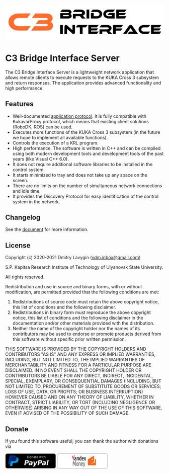![C3 Bridge Interface](https://github.com/ulsu-tech/c3bridge-server/raw/master/artwork/logo.png)
# C3 Bridge Interface Server
The C3 Bridge Interface Server is a lightweight network application that allows remote clients to execute requests to the KUKA Cross 3 subsystem and return responses. The application provides advanced functionality and high performance.

## Features
* Well-documented [application protocol](https://github.com/ulsu-tech/c3bridge-server/raw/master/documents/C3%20Bridge%20Interface%20Protocol%201.2.pdf). It is fully compatible with KukavarProxy protocol, which means that existing client solutions (RoboDK, ROS) can be used.
* Executes more functions of the KUKA Cross 3 subsystem (in the future we hope to implement all available functions).
* Controls the execution of a KRL program.
* High performance. The software is written in C++ and can be compiled using both modern development tools and development tools of the past years (like Visual C++ 6.0).
* It does not require additional software libraries to be installed in the control system.
* It starts minimized to tray and does not take up any space on the screen.
* There are no limits on the number of simultaneous network connections and idle time.
* It provides the Discovery Protocol for easy identification of the control system in the network.

## Changelog
See the [document](CHANGELOG.md) for more information.

## License
Copyright (c) 2020-2021 Dmitry Lavygin (vdm.inbox@gmail.com)

S.P. Kapitsa Research Institute of Technology of Ulyanovsk State University.

All rights reserved.


Redistribution and use in source and binary forms, with or without modification, are permitted provided that the following conditions are met:
1. Redistributions of source code must retain the above copyright notice, this list of conditions and the following disclaimer.
2. Redistributions in binary form must reproduce the above copyright notice, this list of conditions and the following disclaimer in the documentation and/or other materials provided with the distribution.
3. Neither the name of the copyright holder nor the names of its contributors may be used to endorse or promote products derived from this software without specific prior written permission.

THIS SOFTWARE IS PROVIDED BY THE COPYRIGHT HOLDERS AND CONTRIBUTORS "AS IS" AND ANY EXPRESS OR IMPLIED WARRANTIES, INCLUDING, BUT NOT LIMITED TO, THE IMPLIED WARRANTIES OF MERCHANTABILITY AND FITNESS FOR A PARTICULAR PURPOSE ARE DISCLAIMED.
IN NO EVENT SHALL THE COPYRIGHT HOLDER OR CONTRIBUTORS BE LIABLE FOR ANY DIRECT, INDIRECT, INCIDENTAL, SPECIAL, EXEMPLARY, OR CONSEQUENTIAL DAMAGES (INCLUDING, BUT NOT
LIMITED TO, PROCUREMENT OF SUBSTITUTE GOODS OR SERVICES; LOSS OF USE, DATA, OR PROFITS; OR BUSINESS INTERRUPTION) HOWEVER CAUSED AND ON ANY THEORY OF LIABILITY, WHETHER IN CONTRACT, STRICT LIABILITY, OR TORT (INCLUDING NEGLIGENCE OR OTHERWISE) ARISING IN ANY WAY OUT OF THE USE OF THIS SOFTWARE, EVEN IF ADVISED OF THE POSSIBILITY OF SUCH DAMAGE.

## Donate
If you found this software useful, you can thank the author with donations via

[![PayPal](https://github.com/ulsu-tech/c3bridge-server/raw/master/artwork/donate.png)](https://www.paypal.com/cgi-bin/webscr?cmd=_donations&business=vdm.inbox@gmail.com&lc=EN&item_name=C3BridgeInterface&no_note=0&currency_code=USD&bn=PP-DonationsBF:btn_donateCC_LG.gif:NonHosted) [![Yandex.Money](https://github.com/ulsu-tech/c3bridge-server/raw/master/artwork/donate_yandex.png)](https://money.yandex.ru/to/4100111653323774)
